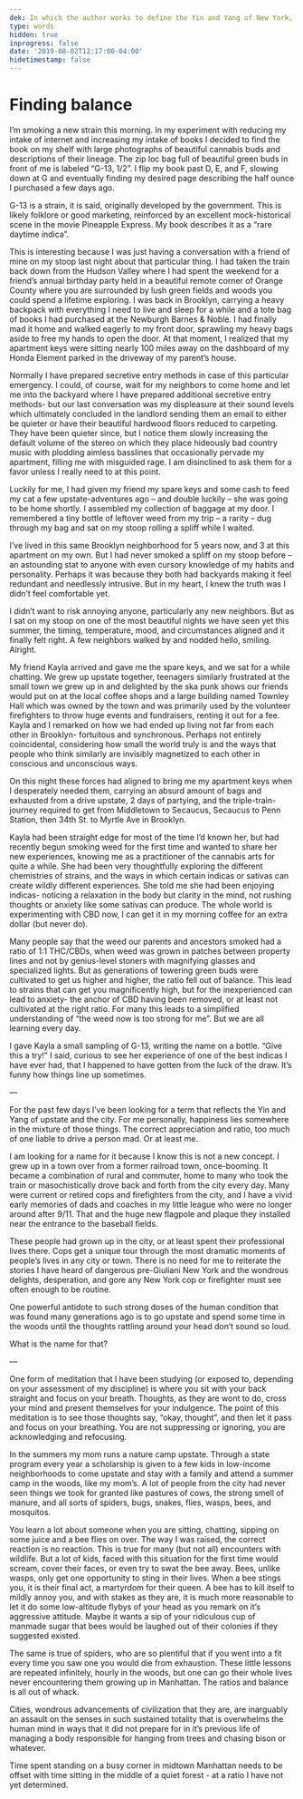 ```yaml
---
dek: In which the author works to define the Yin and Yang of New York, the history of oscillation between urban and rural, upstate and the city. 
type: words
hidden: true
inprogress: false
date: '2019-08-02T12:17:00-04:00'
hidetimestamp: false
---
```


# Finding balance

I’m smoking a new strain this morning. In my experiment with reducing my intake of internet and increasing my intake of books I decided to find the book on my shelf with large photographs of beautiful cannabis buds and descriptions of their lineage. The zip loc bag full of beautiful green buds in front of me is labeled “G-13, 1/2”. I flip my book past D, E, and F, slowing down at G and eventually finding my desired page describing the half ounce I purchased a few days ago. 

G-13 is a strain, it is said, originally developed by the government. This is likely folklore or good marketing, reinforced by an excellent mock-historical scene in the movie Pineapple Express. My book describes it as a “rare daytime indica”. 

This is interesting because I was just having a conversation with a friend of mine on my stoop last night about that particular thing. I had taken the train back down from the Hudson Valley where I had spent the weekend for a friend’s annual birthday party held in a beautiful remote corner of Orange County where you are surrounded by lush green fields and woods you could spend a lifetime exploring. I was back in Brooklyn, carrying a heavy backpack with everything I need to live and sleep for a while and a tote bag of books I had purchased at the Newburgh Barnes & Noble. I had finally mad it home and walked eagerly to my front door, sprawling my heavy bags aside to free my hands to open the door. At that moment, I realized that my apartment keys were sitting nearly 100 miles away on the dashboard of my Honda Element parked in the driveway of my parent’s house. 

Normally I have prepared secretive entry methods in case of this particular emergency. I could, of course, wait for my neighbors to come home and let me into the backyard where I have prepared additional secretive entry methods- but our last conversation was my displeasure at their sound levels which ultimately concluded in the landlord sending them an email to either be quieter or have their beautiful hardwood floors reduced to carpeting. They have been quieter since, but I notice them slowly increasing the default volume of the stereo on which they place hideously bad country music with plodding aimless basslines that occasionally pervade my apartment, filling me with misguided rage. I am disinclined to ask them for a favor unless I really need to at this point. 

Luckily for me, I had given my friend my spare keys and some cash to feed my cat a few upstate-adventures ago – and double luckily – she was going to be home shortly. I assembled my collection of baggage at my door. I remembered a tiny bottle of leftover weed from my trip – a rarity – dug through my bag and sat on my stoop rolling a spliff while I waited. 

I’ve lived in this same Brooklyn neighborhood for 5 years now, and 3 at this apartment on my own. But I had never smoked a spliff on my stoop before – an astounding stat to anyone with even cursory knowledge of my habits and personality. Perhaps it was because they both had backyards making it feel redundant and needlessly intrusive. But in my heart, I knew the truth was I didn’t feel comfortable yet. 

I didn’t want to risk annoying anyone, particularly any new neighbors. But as I sat on my stoop on one of the most beautiful nights we have seen yet this summer, the timing, temperature, mood, and circumstances aligned and it finally felt right. A few neighbors walked by and nodded hello, smiling. Alright.

My friend Kayla arrived and gave me the spare keys, and we sat for a while chatting. We grew up upstate together, teenagers similarly frustrated at the small town we grew up in and delighted by the ska punk shows our friends would put on at the local coffee shops and a large building named Townley Hall which was owned by the town and was primarily used by the volunteer firefighters to throw huge events and fundraisers, renting it out for a fee. Kayla and I remarked on how we had ended up living not far from each other in Brooklyn- fortuitous and synchronous. Perhaps not entirely coincidental, considering how small the world truly is and the ways that people who think similarly are invisibly magnetized to each other in conscious and unconscious ways. 

On this night these forces had aligned to bring me my apartment keys when I desperately needed them, carrying an absurd amount of bags and exhausted from a drive upstate, 2 days of partying, and the triple-train-journey required to get from Middletown to Secaucus, Secaucus to Penn Station, then 34th St. to Myrtle Ave in Brooklyn. 

Kayla had been straight edge for most of the time I’d known her, but had recently begun smoking weed for the first time and wanted to share her new experiences, knowing me as a practitioner of the cannabis arts for quite a while. She had been very thoughtfully exploring the different chemistries of strains, and the ways in which certain indicas or sativas can create wildly different experiences. She told me she had been enjoying indicas- noticing a relaxation in the body but clarity in the mind, not rushing thoughts or anxiety like some sativas can produce. The whole world is experimenting with CBD now, I can get it in my morning coffee for an extra dollar (but never do).  

Many people say that the weed our parents and ancestors smoked had a ratio of 1:1 THC/CBDs, when weed was grown in patches between property lines and not by genius-level stoners with magnifying glasses and specialized lights. But as generations of towering green buds were cultivated to get us higher and higher, the ratio fell out of balance. This lead to strains that can get you magnificently high, but for the inexperienced can lead to anxiety- the anchor of CBD having been removed, or at least not cultivated at the right ratio. For many this leads to a simplified understanding of “the weed now is too strong for me”. But we are all learning every day. 

I gave Kayla a small sampling of G-13, writing the name on a bottle. “Give this a try!” I said, curious to see her experience of one of the best indicas I have ever had, that I happened to have gotten from the luck of the draw. It’s funny how things line up sometimes. 

—

For the past few days I’ve been looking for a term that reflects the Yin and Yang of upstate and the city. For me personally, happiness lies somewhere in the mixture of those things. The correct appreciation and ratio, too much of one liable to drive a person mad. Or at least me. 

I am looking for a name for it because I know this is not a new concept. I grew up in a town over from a former railroad town, once-booming. It became a combination of rural and commuter, home to many who took the train or masochistically drove back and forth from the city every day. Many were current or retired cops and firefighters from the city, and I have a vivid early memories of dads and coaches in my little league who were no longer around after 9/11. That and the huge new flagpole and plaque they installed near the entrance to the baseball fields. 

These people had grown up in the city, or at least spent their professional lives there. Cops get a unique tour through the most dramatic moments of people’s lives in any city or town. There is no need for me to reiterate the stories I have heard of dangerous pre-Giuliani New York and the wondrous delights, desperation, and gore any New York cop or firefighter must see often enough to be routine.

One powerful antidote to such strong doses of the human condition that was found many generations ago is to go upstate and spend some time in the woods until the thoughts rattling around your head don’t sound so loud. 

What is the name for that?

—

One form of meditation that I have been studying (or exposed to, depending on your assessment of my discipline) is where you sit with your back straight and focus on your breath. Thoughts, as they are wont to do, cross your mind and present themselves for your indulgence. The point of this meditation is to see those thoughts say, “okay, thought”, and then let it pass and focus on your breathing. You are not suppressing or ignoring, you are acknowledging and refocusing. 

In the summers my mom runs a nature camp upstate. Through a state program every year a scholarship is given to a few kids in low-income neighborhoods to come upstate and stay with a family and attend a summer camp in the woods, like my mom’s. A lot of people from the city had never seen things we took for granted like pastures of cows, the strong smell of manure, and all sorts of spiders, bugs, snakes, flies, wasps, bees, and mosquitos. 

You learn a lot about someone when you are sitting, chatting, sipping on some juice and a bee flies on over. The way I was raised, the correct reaction is no reaction. This is true for many (but not all) encounters with wildlife. But a lot of kids, faced with this situation for the first time would scream, cover their faces, or even try to swat the bee away. Bees, unlike wasps, only get one opportunity to sting in their lives. When a bee stings you, it is their final act, a martyrdom for their queen. A bee has to kill itself to mildly annoy you, and with stakes as they are, it is much more reasonable to let it do some low-altitude flybys of your head as you remark on it’s aggressive attitude. Maybe it wants a sip of your ridiculous cup of manmade sugar that bees would be laughed out of their colonies if they suggested existed. 

The same is true of spiders, who are so plentiful that if you went into a fit every time you saw one you would die from exhaustion. These little lessons are repeated infinitely, hourly in the woods, but one can go their whole lives never encountering them growing up in Manhattan. The ratios and balance is all out of whack. 

Cities, wondrous advancements of civilization that they are, are inarguably an assault on the senses in such sustained totality that is overwhelms the human mind in ways that it did not prepare for in it’s previous life of managing a body responsible for hanging from trees and chasing bison or whatever. 

Time spent standing on a busy corner in midtown Manhattan needs to be offset with time sitting in the middle of a quiet forest - at a ratio I have not yet determined. 